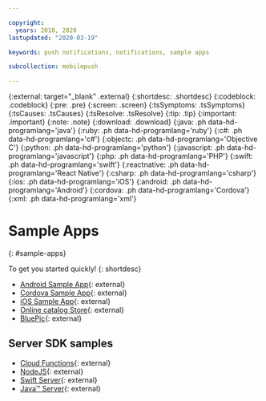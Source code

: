 ```yaml
---

copyright:
  years: 2018, 2020
lastupdated: "2020-03-19"

keywords: push notifications, notifications, sample apps

subcollection: mobilepush

---
```


{:external: target="_blank" .external}
{:shortdesc: .shortdesc}
{:codeblock: .codeblock}
{:pre: .pre}
{:screen: .screen}
{:tsSymptoms: .tsSymptoms}
{:tsCauses: .tsCauses}
{:tsResolve: .tsResolve}
{:tip: .tip}
{:important: .important}
{:note: .note}
{:download: .download}
{:java: .ph data-hd-programlang='java'}
{:ruby: .ph data-hd-programlang='ruby'}
{:c#: .ph data-hd-programlang='c#'}
{:objectc: .ph data-hd-programlang='Objective C'}
{:python: .ph data-hd-programlang='python'}
{:javascript: .ph data-hd-programlang='javascript'}
{:php: .ph data-hd-programlang='PHP'}
{:swift: .ph data-hd-programlang='swift'}
{:reactnative: .ph data-hd-programlang='React Native'}
{:csharp: .ph data-hd-programlang='csharp'}
{:ios: .ph data-hd-programlang='iOS'}
{:android: .ph data-hd-programlang='Android'}
{:cordova: .ph data-hd-programlang='Cordova'}
{:xml: .ph data-hd-programlang='xml'}

# Sample Apps
{: #sample-apps}

To get you started quickly!
{: shortdesc}

- [Android Sample App](https://github.com/ibm-bluemix-mobile-services/bms-samples-android-hellopush/){: external}
- [Cordova Sample App](https://github.com/ibm-bluemix-mobile-services/bms-samples-cordova-hellopush){: external}
- [iOS Sample App](https://github.com/ibm-bluemix-mobile-services/bms-samples-swift-hellopush){: external}
- [Online catalog Store](https://github.com/ibm-bluemix-mobile-services/mobiledashboard-storecatalog-backend){: external}
- [BluePic](https://github.com/IBM/BluePic){: external}
 
## Server SDK samples

- [Cloud Functions](https://github.com/ibm-bluemix-push-notifications/HelloPush-CloudFunctions){: external}
- [NodeJS](https://github.com/ibm-bluemix-push-notifications/HelloPush-NodeJS){: external}
- [Swift Server](https://github.com/ibm-bluemix-push-notifications/HelloPush-Swift-Server){: external}
- [Java&trade; Server](https://github.com/ibm-bluemix-push-notifications/HelloPush-Java-Server){: external}
